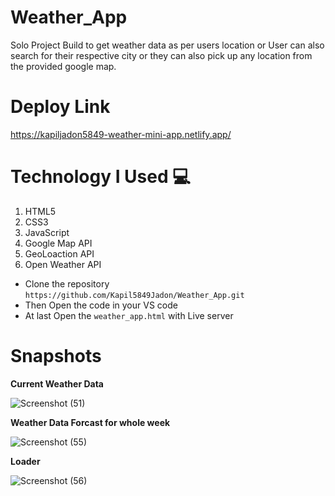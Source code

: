 # Weather_App
Solo Project Build to get weather data as per users location or User can also search for their respective city or they can also pick up any location from the provided google map.

# Deploy Link
https://kapiljadon5849-weather-mini-app.netlify.app/

# Technology I Used :computer: 
1. HTML5
2. CSS3
3. JavaScript
4. Google Map API
5. GeoLoaction API
6. Open Weather API

- Clone the repository `https://github.com/Kapil5849Jadon/Weather_App.git`
- Then Open the code in your VS code
- At last Open the `weather_app.html` with Live server


# Snapshots
**Current Weather Data**

![Screenshot (51)](https://i.ibb.co/MPzWN49/weather-app.png)

**Weather Data Forcast for whole week**

![Screenshot (55)](https://i.ibb.co/qRkFP5S/weather-app-1.png)


**Loader**

![Screenshot (56)](https://i.ibb.co/h1NGhWT/weather-4.png)

